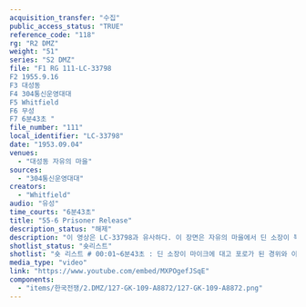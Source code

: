 ```yaml
---
acquisition_transfer: "수집"
public_access_status: "TRUE"
reference_code: "118"
rg: "R2 DMZ"
weight: "51"
series: "S2 DMZ"
file: "F1 RG 111-LC-33798
F2 1955.9.16
F3 대성동 
F4 304통신운영대대
F5 Whitfield
F6 무성 
F7 6분43초 "
file_number: "111"
local_identifier: "LC-33798"
date: "1953.09.04"
venues: 
  - "대성동 자유의 마을"
sources: 
  - "304통신운영대대"
creators: 
  - "Whitfield"
audio: "유성"
time_courts: "6분43초"
title: "55-6 Prisoner Release"
description_status: "해제"
description: "이 영상은 LC-33798과 유사하다. 이 장면은 자유의 마을에서 딘 소장이 북한인민군에게 포획되고 석방되기까지 인터뷰하는 내용으로 구성되어 있다. 영상은 유성이나 불량이다. "
shotlist_status: "숏리스트"
shotlist: "숏 리스트 # 00:01~6분43초 : 딘 소장이 마이크에 대고 포로가 된 경위와 이동, 석방까지 상세하게 구술하고 있 다. 그는 말끔한 양복 차림이며 뒤에 다른 미군 장교가 앉아 있다. 가끔 기자들의 질문을 받기도 한다. "
media_type: "video"
link: "https://www.youtube.com/embed/MXPOgefJSqE"
components: 
  - "items/한국전쟁/2.DMZ/127-GK-109-A8872/127-GK-109-A8872.png"
---
```

